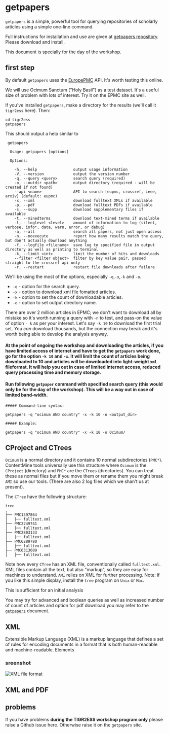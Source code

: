 # getpapers 

`getpapers` is a simple, powerful tool for querying repositories of scholarly articles using a simple one-line command.

Full instructions for installation and use are given at [getpapers repository](http://github.com/contentmine/getpapers). Please download and install.

This document is specially for the day of the workshop.

## first step
By default `getpapers` uses the [EuropePMC](http://www.europepmc.org) API. It's worth testing this online.

We will use Ocimum Sanctum ("Holy Basil") as a test dataset. It's a useful size of problem with lots of interest. Try it on the EPMC site as well.

If you've installed `getpapers`, make a directory for the results (we'll call it `tigr2ess` here). Then:
```
cd tigr2ess
getpapers
```
This should output a help similar to 
```
 getpapers

  Usage: getpapers [options]

  Options:

    -h, --help                output usage information
    -V, --version             output the version number
    -q, --query <query>       search query (required)
    -o, --outdir <path>       output directory (required - will be created if not found)
    --api <name>              API to search [eupmc, crossref, ieee, arxiv] (default: eupmc)
    -x, --xml                 download fulltext XMLs if available
    -p, --pdf                 download fulltext PDFs if available
    -s, --supp                download supplementary files if available
    -t, --minedterms          download text-mined terms if available
    -l, --loglevel <level>    amount of information to log (silent, verbose, info*, data, warn, error, or debug)
    -a, --all                 search all papers, not just open access
    -n, --noexecute           report how many results match the query, but don't actually download anything
    -f, --logfile <filename>  save log to specified file in output directory as well as printing to terminal
    -k, --limit <int>         limit the number of hits and downloads
    --filter <filter object>  filter by key value pair, passed straight to the crossref api only
    -r, --restart             restart file downloads after failure
```
We'll be using the most of the options, especially `-q`,`-x`,`-k` and `-o`.

* `-q` - option for the search query.
* `-x` - option to download xml file fomatted articles.
* `-k` - option to set the count of downloadable articles.
* `-o` - option to set output directory name.

There are over 2 million articles in EPMC; we don't want to download all by mistake so it's worth running a query with `-n` to test, and pass-on the value of option `- k` as per your interest. Let's say `-k 10` to download the first trial set. You *can* download thousands, but the connection may break and it's worth being able to develop the analysis anyway.

#### At the point of ongoing the workshop and downloading the articles, if you have limited access of internet and have to get the `getpapers` work done, go for the option `-k 10` and `-x`. It will limit the count of articles being downloaded to 10 and articles will be downloaded into light-weight `xml` fileformat. It will help you out in case of limited internet access, reduced query processing time  and memory storage. 

#### Run following `getpaper` command with specified search query (this would only be for the day of the workshop). This will be a way out in case of limited band-width.  


```
##### Command-line syntax:

getpapers -q "ocimum AND country" -x -k 10 -o <output_dir>

##### Example:

getpapers -q "ocimum AND country" -x -k 10 -o Ocimum/

```
## CProject and CTrees
`Ocimum` is a normal directory and it contains 10 normal subdirectories (`PMC*`). ContentMine tools universally use this structure where `Ocimum` is the `CProject` (directory) and `PMC*` are the `CTree`s (directories). You can treat these as normal files but if you move them or rename them you might break `AMI` so use our tools. (There are also 2 log files which we shan't us at present).

The `CTree` have the following structure:
```
tree
.
├── PMC1397864
│   ├── fulltext.xml
├── PMC2249741
│   ├── fulltext.xml
├── PMC2803133
│   ├── fulltext.xml
├── PMC6289780
│   ├── fulltext.xml
├── PMC6313609
│   ├── fulltext.xml

```
Note how every `CTree` has an XML file, conventionally called `fulltext.xml`. XML files contain all the text, but also "markup", so they are easy for machines to understand. `AMI` relies on XML for further processing. Note: if you like this simple display, install the `tree` program on `Unix` or `Mac`.

This is sufficient for an initial analysis

You may try for advanced and boolean queries as well as increased number of count of articles and option for pdf download you may refer to the [`getpapers`](https://github.com/petermr/tigr2ess/blob/master/getpapers/getpapers.md) document. 

## XML
Extensible Markup Language (XML) is a markup language that defines a set of rules for encoding documents in a format that is both human-readable and machine-readable.
Elements 

### sreenshot
![`XML file format`]()

## XML and PDF




## problems
If you have problems **during the TIGR2ESS workshop program only** please raise a Github issue here. Otherwise raise it on the `getpapers` site.

